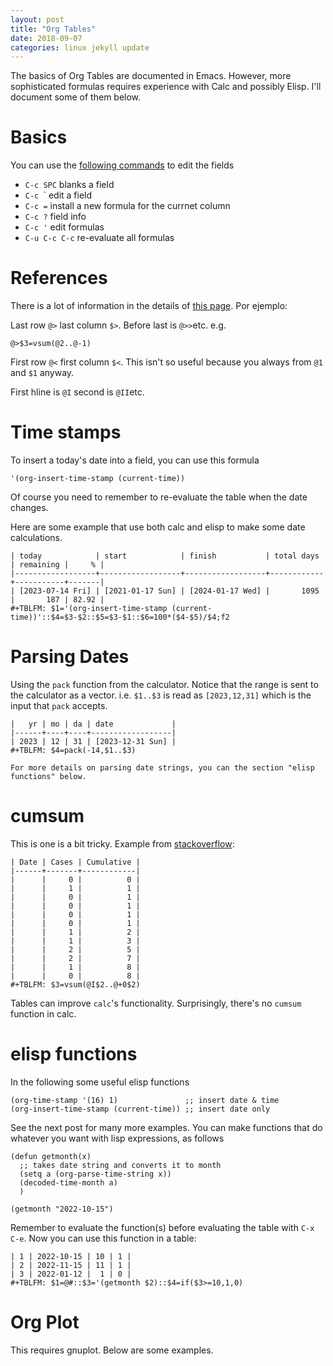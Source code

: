 ```yaml
---
layout: post
title: "Org Tables"
date: 2018-09-07
categories: linux jekyll update
---
```


The basics of Org Tables are documented in Emacs. However, more sophisticated formulas requires experience with Calc and possibly Elisp. I'll document some of them below.

# Basics

You can use the [following commands](https://www.gnu.org/software/emacs/manual/html_node/org/Editing-and-debugging-formulas.html) to edit the fields

* `C-c SPC` blanks a field
* `C-c `\` edit a field
* `C-c =` install a new formula for the currnet column
* `C-c ?` field info
* `C-c '` edit formulas
* `C-u C-c C-c` re-evaluate all formulas 

# References

There is a lot of information in the details of [this page](https://orgmode.org/org.html#The-Spreadsheet). Por ejemplo:

Last row `@>` last column `$>`. Before last is `@>>`etc. e.g.
```
@>$3=vsum(@2..@-1)
```
First row `@<` first column `$<`. This isn't so useful because you always from `@1` and `$1` anyway.

First hline is `@I` second is `@II`etc.

# Time stamps

To insert a today's date into a field, you can use this formula
```
'(org-insert-time-stamp (current-time))
```
Of course you need to remember to re-evaluate the table when the date changes.

Here are some example that use both calc and elisp to make some date calculations.

```
| today            | start            | finish           | total days | remaining |     % |
|------------------+------------------+------------------+------------+-----------+-------|
| [2023-07-14 Fri] | [2021-01-17 Sun] | [2024-01-17 Wed] |       1095 |       187 | 82.92 |
#+TBLFM: $1='(org-insert-time-stamp (current-time))'::$4=$3-$2::$5=$3-$1::$6=100*($4-$5)/$4;f2
```

# Parsing Dates

Using the `pack` function from the calculator. Notice that the range is sent to the calculator as a vector. i.e. `$1..$3` is read as `[2023,12,31]` which is the input that `pack` accepts.
```
|   yr | mo | da | date             |
|------+----+----+------------------|
| 2023 | 12 | 31 | [2023-12-31 Sun] |
#+TBLFM: $4=pack(-14,$1..$3)

For more details on parsing date strings, you can the section "elisp functions" below.

```
# cumsum

This is one is a bit tricky. Example from [stackoverflow](https://emacs.stackexchange.com/questions/56316/cumulative-column-in-org-table): 

````
| Date | Cases | Cumulative |
|------+-------+------------|
|      |     0 |          0 |
|      |     1 |          1 |
|      |     0 |          1 |
|      |     0 |          1 |
|      |     0 |          1 |
|      |     0 |          1 |
|      |     1 |          2 |
|      |     1 |          3 |
|      |     2 |          5 |
|      |     2 |          7 |
|      |     1 |          8 |
|      |     0 |          8 |
#+TBLFM: $3=vsum(@I$2..@+0$2)
````
Tables can improve `calc`'s functionality. Surprisingly, there's no `cumsum` function in calc.

# elisp functions

In the following some useful elisp functions

```elisp
(org-time-stamp '(16) 1)               ;; insert date & time
(org-insert-time-stamp (current-time)) ;; insert date only
```
See the next post for many more examples. You can make functions that do whatever you want with lisp expressions, as follows

```elisp
(defun getmonth(x)
  ;; takes date string and converts it to month
  (setq a (org-parse-time-string x))
  (decoded-time-month a)
  )

(getmonth "2022-10-15") 
```
Remember to evaluate the function(s) before evaluating the table with `C-x C-e`. Now you can use this function in a table:

```  
| 1 | 2022-10-15 | 10 | 1 |
| 2 | 2022-11-15 | 11 | 1 |
| 3 | 2022-01-12 |  1 | 0 |
#+TBLFM: $1=@#::$3='(getmonth $2)::$4=if($3>=10,1,0)
```

# Org Plot

This requires gnuplot. Below are some examples.

